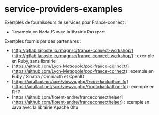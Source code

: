 service-providers-examples
==========================

Exemples de fournisseurs de services pour France-connect :
- 1 exemple en NodeJS avec la librairie Passport

Exemples fournis par des partenaires : 
- [http://gitlab.laposte.io/rmagnac/france-connect-workshop/] (http://gitlab.laposte.io/rmagnac/france-connect-workshop/) : exemple en Ruby, sans librairie
- [https://github.com/Lyon-Metropole/poc-france-connect/] (https://github.com/Lyon-Metropole/poc-france-connect) : exemple en Ruby / Sinatra / Omniauth et OpenID
- [https://adullact.net/scm/viewvc.php/?root=hackathon-fc] (https://adullact.net/scm/viewvc.php/?root=hackathon-fc) : exemple en PHP
- [https://github.com/florent-andre/franceconnecthelper] (https://github.com/florent-andre/franceconnecthelper) : exemple en Java avec la librairie Apache Oltu